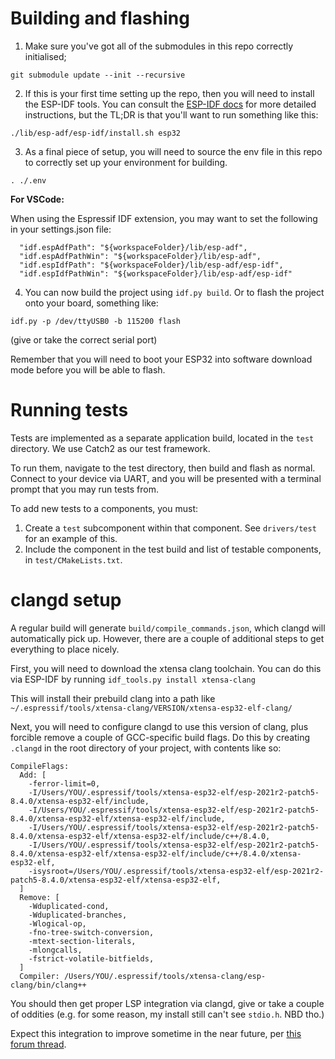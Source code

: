 <!--
Copyright 2023 jacqueline <me@jacqueline.id.au>

SPDX-License-Identifier: CC0-1.0
-->

# Building and flashing

1. Make sure you've got all of the submodules in this repo correctly initialised;
```
git submodule update --init --recursive
```

2. If this is your first time setting up the repo, then you will need to install
the ESP-IDF tools. You can consult the [ESP-IDF docs](https://docs.espressif.com/projects/esp-idf/en/latest/esp32/get-started/linux-macos-setup.html)
for more detailed instructions, but the TL;DR is that you'll want to run
something like this:
```
./lib/esp-adf/esp-idf/install.sh esp32
```

3. As a final piece of setup, you will need to source the env file in this repo
to correctly set up your environment for building.
```
. ./.env
```
**For VSCode:**

When using the Espressif IDF extension, you may want to set the following in your settings.json file:
```
  "idf.espAdfPath": "${workspaceFolder}/lib/esp-adf",
  "idf.espAdfPathWin": "${workspaceFolder}/lib/esp-adf",
  "idf.espIdfPath": "${workspaceFolder}/lib/esp-adf/esp-idf",
  "idf.espIdfPathWin": "${workspaceFolder}/lib/esp-adf/esp-idf"
```

4. You can now build the project using `idf.py build`. Or to flash the project
onto your board, something like:
```
idf.py -p /dev/ttyUSB0 -b 115200 flash
```
(give or take the correct serial port)

Remember that you will need to boot your ESP32 into software download mode
before you will be able to flash.

# Running tests

Tests are implemented as a separate application build, located in the `test`
directory. We use Catch2 as our test framework.

To run them, navigate to the test directory, then build and flash as normal.
Connect to your device via UART, and you will be presented with a terminal
prompt that you may run tests from.

To add new tests to a components, you must:
 1. Create a `test` subcomponent within that component. See `drivers/test` for
    an example of this.
 2. Include the component in the test build and list of testable components, in
    `test/CMakeLists.txt`.

# clangd setup

A regular build will generate `build/compile_commands.json`, which clangd will
automatically pick up. However, there are a couple of additional steps to get
everything to place nicely.

First, you will need to download the xtensa clang toolchain. You can do this
via ESP-IDF by running  `idf_tools.py install xtensa-clang`

This will install their prebuild clang into a path like `~/.espressif/tools/xtensa-clang/VERSION/xtensa-esp32-elf-clang/`

Next, you will need to configure clangd to use this version of clang, plus
forcible remove a couple of GCC-specific build flags. Do this by creating
`.clangd` in the root directory of your project, with contents like so:

```
CompileFlags:
  Add: [
    -ferror-limit=0,
    -I/Users/YOU/.espressif/tools/xtensa-esp32-elf/esp-2021r2-patch5-8.4.0/xtensa-esp32-elf/include,
    -I/Users/YOU/.espressif/tools/xtensa-esp32-elf/esp-2021r2-patch5-8.4.0/xtensa-esp32-elf/xtensa-esp32-elf/include,
    -I/Users/YOU/.espressif/tools/xtensa-esp32-elf/esp-2021r2-patch5-8.4.0/xtensa-esp32-elf/xtensa-esp32-elf/include/c++/8.4.0,
    -I/Users/YOU/.espressif/tools/xtensa-esp32-elf/esp-2021r2-patch5-8.4.0/xtensa-esp32-elf/xtensa-esp32-elf/include/c++/8.4.0/xtensa-esp32-elf,
    -isysroot=/Users/YOU/.espressif/tools/xtensa-esp32-elf/esp-2021r2-patch5-8.4.0/xtensa-esp32-elf/xtensa-esp32-elf,
  ]
  Remove: [
    -Wduplicated-cond,
    -Wduplicated-branches,
    -Wlogical-op,
    -fno-tree-switch-conversion,
    -mtext-section-literals,
    -mlongcalls,
    -fstrict-volatile-bitfields,
  ]
  Compiler: /Users/YOU/.espressif/tools/xtensa-clang/esp-clang/bin/clang++
```

You should then get proper LSP integration via clangd, give or take a couple of
oddities (e.g. for some reason, my install still can't see `stdio.h`. NBD tho.)

Expect this integration to improve sometime in the near future, per [this forum
thread](https://esp32.com/viewtopic.php?f=13&t=29563).
